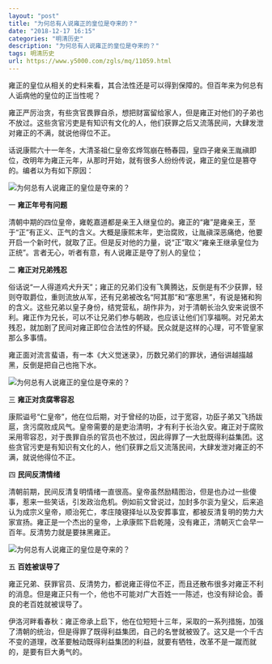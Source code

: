 ```yaml
---
layout: "post"
title: "为何总有人说雍正的皇位是夺来的？"
date: "2018-12-17 16:15"
categories: "明清历史"
description: "为何总有人说雍正的皇位是夺来的？"
tags: 明清历史
url: https://www.y5000.com/zgls/mq/11059.html
---
```






雍正的皇位从相关的史料来看，其合法性还是可以得到保障的。但百年来为何总有人诟病他的皇位的正当性呢？

雍正严厉治贪，有些贪官畏罪自杀，想把财富留给家人，但是雍正对他们的子弟也不放过。这些贪官污吏是有知识有文化的人，他们获罪之后又流落民间，大肆发泄对雍正的不满，就说他得位不正。

话说康熙六十一年冬，大清圣祖仁皇帝玄烨驾崩在畅春园，皇四子雍亲王胤禛即位，改明年为雍正元年，从那时开始，就有很多人纷纷传说，雍正的皇位是篡夺的。编者以为有如下原因：

![为何总有人说雍正的皇位是夺来的？](/uploads/allimg/170117/6-1F11G3332U57.JPG)

一 **雍正年号有问题**

清朝中期的四位皇帝，雍乾嘉道都是亲王入继皇位的。雍正的“雍”是雍亲王，至于“正”有正义、正气的含义。大概是康熙末年，吏治腐败，让胤禛深恶痛绝，他要开启一个新时代，就取了正。但是反对他的力量，说“正”取义“雍亲王继承皇位为正统”。言者无心，听者有意，有人说雍正是夺了别人的皇位；

二 **雍正对兄弟残忍**

俗话说“一人得道鸡犬升天”；雍正的兄弟们没有飞黄腾达，反倒是有不少获罪，轻则夺取爵位，重则流放从军，还有兄弟被改名“阿其那”和“塞思黑”，有说是猪和狗的含义。这些兄弟以皇子身份，结党营私，胡作非为，对于清朝长治久安来说很不利。雍正作为兄长，可以不让兄弟们参与朝政，也应该让他们们享福啊。对兄弟太残忍，就加剧了民间对雍正即位合法性的怀疑。民众就是这样的心理，可不管皇家那么多事情。

雍正面对流言蜚语，有一本《大义觉迷录》，历数兄弟们的罪状，通俗讲越描越黑，反倒是把自己也拖下水。

![为何总有人说雍正的皇位是夺来的？](/uploads/allimg/170117/6-1F11G33242Z8.JPG)

三 **雍正对贪腐零容忍**

康熙谥号“仁皇帝”，他在位后期，对于曾经的功臣，过于宽容，功臣子弟又飞扬跋扈，贪污腐败成风气。皇帝需要的是吏治清明，才有利于长治久安。雍正对于腐败采用零容忍，对于畏罪自杀的官员也不放过，因此得罪了一大批既得利益集团。这些贪官污吏是有知识有文化的人，他们获罪之后又流落民间，大肆发泄对雍正的不满，就说他得位不正。

四 **民间反清情绪**

清朝前期，民间反清复明情绪一直很高。皇帝虽然励精图治，但是也办过一些傻事，惹来一些笑话，引发政治危机。例如前文曾说过，加封多尔衮为皇父，后来追认为成宗义皇帝，顺治死亡，孝庄陵寝择址以及安葬事宜，都被反清复明的势力大家宣扬。雍正是一个杰出的皇帝，上承康熙下启乾隆，没有雍正，清朝灭亡会早一百年。反清势力就是要抹黑雍正。

![为何总有人说雍正的皇位是夺来的？](/uploads/allimg/170117/6-1F11G3320W58.JPG)

五 **百姓被误导了**

雍正兄弟、获罪官员、反清势力，都说雍正得位不正，而且还散布很多对雍正不利的消息。但是雍正只有一个，他也不可能对广大百姓一一陈述，也没有辩论会。善良的老百姓就被误导了。

伊洛河畔看春秋：雍正帝承上启下，他在位短短十三年，采取的一系列措施，加强了清朝的统治，但是得罪了既得利益集团，自己的名誉就被毁了。这又是一个千古不变的道理，改革要触动既得利益集团的利益，就要有牺牲，改革不是一蹴而就的，是要有巨大勇气的。
